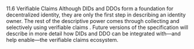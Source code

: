 11.6 Verifiable Claims Although DIDs and DDOs form a foundation for
decentralized identity, they are only the first step in describing an identity
owner. The rest of the descriptive power comes through collecting and
selectively using verifiable claims . Future versions of the specification
will describe in more detail how DIDs and DDO can be integrated with—and help
enable—the verifiable claims ecosystem.


